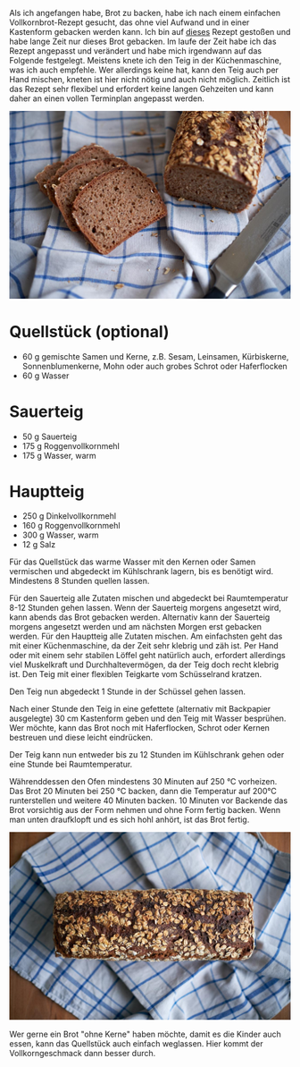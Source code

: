 <!--
.. title: Dinkelroggenbrot
.. slug: dinkelroggenbrot
.. date: 2019-07-31 14:53:40 UTC+02:00
.. tags: einfach, sauerteig, vollkorn
.. category: sauerteig, brot
.. link: 
.. description: Einfaches Vollkornbrot aus Dinkel und Roggen
.. type: text
-->

Als ich angefangen habe, Brot zu backen, habe ich nach einem einfachen Vollkornbrot-Rezept gesucht, das ohne viel Aufwand und in einer Kastenform gebacken werden kann. Ich bin auf [dieses](https://www.chefkoch.de/rezepte/580991157029918/Dinkel-Roggen-Vollkornbrot.html) Rezept gestoßen und habe lange Zeit nur dieses Brot gebacken. Im laufe der Zeit habe ich das Rezept angepasst und verändert und habe mich irgendwann auf das Folgende festgelegt. Meistens knete ich den Teig in der Küchenmaschine, was ich auch empfehle. Wer allerdings keine hat, kann den Teig auch per Hand mischen, kneten ist hier nicht nötig und auch nicht möglich. Zeitlich ist das Rezept sehr flexibel und erfordert keine langen Gehzeiten und kann daher an einen vollen Terminplan angepasst werden.

![Dinkelroggenbrot](/images/mischbrot.jpg)

<!-- TEASER_END -->

# Quellstück (optional)

-   60 g gemischte Samen und Kerne, z.B. Sesam, Leinsamen, Kürbiskerne, Sonnenblumenkerne, Mohn oder auch grobes Schrot oder Haferflocken
-   60 g Wasser

# Sauerteig

-   50 g Sauerteig
-   175 g Roggenvollkornmehl
-   175 g Wasser, warm

# Hauptteig

-   250 g Dinkelvollkornmehl
-   160 g Roggenvollkornmehl
-   300 g Wasser, warm
-   12 g Salz

Für das Quellstück das warme Wasser mit den Kernen oder Samen vermischen und abgedeckt im Kühlschrank lagern, bis es benötigt wird. Mindestens 8 Stunden quellen lassen.

Für den Sauerteig alle Zutaten mischen und abgedeckt bei Raumtemperatur 8-12 Stunden gehen lassen. Wenn der Sauerteig morgens angesetzt wird, kann abends das Brot gebacken werden. Alternativ kann der Sauerteig morgens angesetzt werden und am nächsten Morgen erst gebacken werden. 
Für den Hauptteig alle Zutaten mischen. Am einfachsten geht das mit einer Küchenmaschine, da der Zeit sehr klebrig und zäh ist. Per Hand oder mit einem sehr stabilen Löffel geht natürlich auch, erfordert allerdings viel Muskelkraft und Durchhaltevermögen, da der Teig doch recht klebrig ist. Den Teig mit einer flexiblen Teigkarte vom Schüsselrand kratzen.

Den Teig nun abgedeckt 1 Stunde in der Schüssel gehen lassen. 

Nach einer Stunde den Teig in eine gefettete (alternativ mit Backpapier ausgelegte) 30 cm Kastenform geben und den Teig mit Wasser besprühen. Wer möchte, kann das Brot noch mit Haferflocken, Schrot oder Kernen bestreuen und diese leicht eindrücken. 

Der Teig kann nun entweder bis zu 12 Stunden im Kühlschrank gehen oder eine Stunde bei Raumtemperatur.

Währenddessen den Ofen mindestens 30 Minuten auf 250 °C vorheizen. Das Brot 20 Minuten bei 250 °C backen, dann die Temperatur auf 200°C runterstellen und weitere 40 Minuten backen. 10 Minuten vor Backende das Brot vorsichtig aus der Form nehmen und ohne Form fertig backen. Wenn man unten draufklopft und es sich hohl anhört, ist das Brot fertig. 

![Dinkelroggenbrot](/images/mischbrot2.jpg)

Wer gerne ein Brot "ohne Kerne" haben möchte, damit es die Kinder auch essen, kann das Quellstück auch einfach weglassen. Hier kommt der Vollkorngeschmack dann besser durch.
